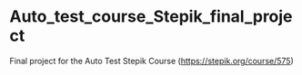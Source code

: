 # Auto_test_course_Stepik_final_project
Final project for the Auto Test Stepik Course (https://stepik.org/course/575)
